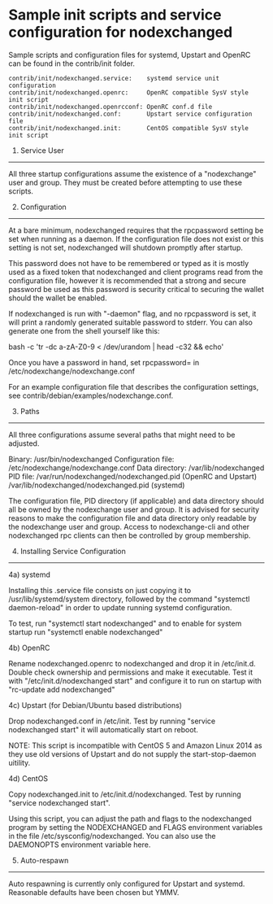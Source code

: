 Sample init scripts and service configuration for nodexchanged
==========================================================

Sample scripts and configuration files for systemd, Upstart and OpenRC
can be found in the contrib/init folder.

    contrib/init/nodexchanged.service:    systemd service unit configuration
    contrib/init/nodexchanged.openrc:     OpenRC compatible SysV style init script
    contrib/init/nodexchanged.openrcconf: OpenRC conf.d file
    contrib/init/nodexchanged.conf:       Upstart service configuration file
    contrib/init/nodexchanged.init:       CentOS compatible SysV style init script

1. Service User
---------------------------------

All three startup configurations assume the existence of a "nodexchange" user
and group.  They must be created before attempting to use these scripts.

2. Configuration
---------------------------------

At a bare minimum, nodexchanged requires that the rpcpassword setting be set
when running as a daemon.  If the configuration file does not exist or this
setting is not set, nodexchanged will shutdown promptly after startup.

This password does not have to be remembered or typed as it is mostly used
as a fixed token that nodexchanged and client programs read from the configuration
file, however it is recommended that a strong and secure password be used
as this password is security critical to securing the wallet should the
wallet be enabled.

If nodexchanged is run with "-daemon" flag, and no rpcpassword is set, it will
print a randomly generated suitable password to stderr.  You can also
generate one from the shell yourself like this:

bash -c 'tr -dc a-zA-Z0-9 < /dev/urandom | head -c32 && echo'

Once you have a password in hand, set rpcpassword= in /etc/nodexchange/nodexchange.conf

For an example configuration file that describes the configuration settings,
see contrib/debian/examples/nodexchange.conf.

3. Paths
---------------------------------

All three configurations assume several paths that might need to be adjusted.

Binary:              /usr/bin/nodexchanged
Configuration file:  /etc/nodexchange/nodexchange.conf
Data directory:      /var/lib/nodexchanged
PID file:            /var/run/nodexchanged/nodexchanged.pid (OpenRC and Upstart)
                     /var/lib/nodexchanged/nodexchanged.pid (systemd)

The configuration file, PID directory (if applicable) and data directory
should all be owned by the nodexchange user and group.  It is advised for security
reasons to make the configuration file and data directory only readable by the
nodexchange user and group.  Access to nodexchange-cli and other nodexchanged rpc clients
can then be controlled by group membership.

4. Installing Service Configuration
-----------------------------------

4a) systemd

Installing this .service file consists on just copying it to
/usr/lib/systemd/system directory, followed by the command
"systemctl daemon-reload" in order to update running systemd configuration.

To test, run "systemctl start nodexchanged" and to enable for system startup run
"systemctl enable nodexchanged"

4b) OpenRC

Rename nodexchanged.openrc to nodexchanged and drop it in /etc/init.d.  Double
check ownership and permissions and make it executable.  Test it with
"/etc/init.d/nodexchanged start" and configure it to run on startup with
"rc-update add nodexchanged"

4c) Upstart (for Debian/Ubuntu based distributions)

Drop nodexchanged.conf in /etc/init.  Test by running "service nodexchanged start"
it will automatically start on reboot.

NOTE: This script is incompatible with CentOS 5 and Amazon Linux 2014 as they
use old versions of Upstart and do not supply the start-stop-daemon uitility.

4d) CentOS

Copy nodexchanged.init to /etc/init.d/nodexchanged. Test by running "service nodexchanged start".

Using this script, you can adjust the path and flags to the nodexchanged program by
setting the NODEXCHANGED and FLAGS environment variables in the file
/etc/sysconfig/nodexchanged. You can also use the DAEMONOPTS environment variable here.

5. Auto-respawn
-----------------------------------

Auto respawning is currently only configured for Upstart and systemd.
Reasonable defaults have been chosen but YMMV.
